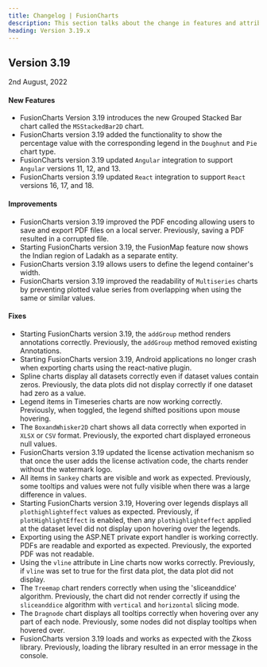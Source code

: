 ```yaml
---
title: Changelog | FusionCharts
description: This section talks about the change in features and attributes with latest released version.
heading: Version 3.19.x
---
```


<h2 class="sub-heading">Version 3.19</h2>

<p class="release-date">2nd August, 2022</p>

<h4>New Features</h4>

-  FusionCharts Version 3.19 introduces the new Grouped Stacked Bar chart called the `MSStackedBar2D` chart. 
-  FusionCharts version 3.19 added the functionality to show the percentage value with the corresponding legend in the `Doughnut` and `Pie` chart type.
-  FusionCharts version 3.19 updated `Angular` integration to support `Angular` versions 11, 12, and 13.
-  FusionCharts version 3.19 updated `React` integration to support `React` versions 16, 17, and 18.

<h4>Improvements</h4>

-  FusionCharts version 3.19 improved the PDF encoding allowing users to save and export PDF files on a local server. Previously, saving a PDF resulted in a corrupted file.
-  Starting FusionCharts version 3.19, the FusionMap feature now shows the Indian region of Ladakh as a separate entity. 
-  FusionCharts version 3.19 allows users to define the legend container's width.
-  FusionCharts version 3.19 improved the readability of `Multiseries` charts by preventing plotted value series from overlapping when using the same or similar values.

<h4>Fixes</h4>

-  Starting FusionCharts version 3.19, the `addGroup` method renders annotations correctly. Previously, the `addGroup` method removed existing Annotations.
-  Starting FusionCharts version 3.19, Android applications no longer crash when exporting charts using the react-native plugin.
-  Spline charts display all datasets correctly even if dataset values contain zeros. Previously, the data plots did not display correctly if one dataset had zero as a value. 
-  Legend items in Timeseries charts are now working correctly. Previously, when toggled, the legend shifted positions upon mouse hovering. 
-  The `BoxandWhisker2D` chart shows all data correctly when exported in `XLSX` or `CSV` format. Previously, the exported chart displayed erroneous null values.
-  FusionCharts version 3.19 updated the license activation mechanism so that once the user adds the license activation code, the charts render without the watermark logo. 
-  All items in `Sankey` charts are visible and work as expected. Previously, some tooltips and values were not fully visible when there was a large difference in values.
-  Starting FusionCharts version 3.19, Hovering over legends displays all `plothighlighteffect` values as expected. Previously, if `plotHighlightEffect` is enabled, then any `plothighlighteffect` applied at the dataset level did not display upon hovering over the legends.
-  Exporting using the ASP.NET private export handler is working correctly. PDFs are readable and exported as expected. Previously, the exported PDF was not readable.
-  Using the `vline` attribute in Line charts now works correctly. Previously, if `vline` was set to true for the first data plot, the data plot did not display.
-  The `Treemap` chart renders correctly when using the 'sliceanddice' algorithm. Previously, the chart did not render correctly if using the `sliceanddice` algorithm with `vertical` and `horizontal` slicing mode.
-  The `Dragnode` chart displays all tooltips correctly when hovering over any part of each node. Previously, some nodes did not display tooltips when hovered over.
-  FusionCharts version 3.19 loads and works as expected with the Zkoss library. Previously, loading the library resulted in an error message in the console.
